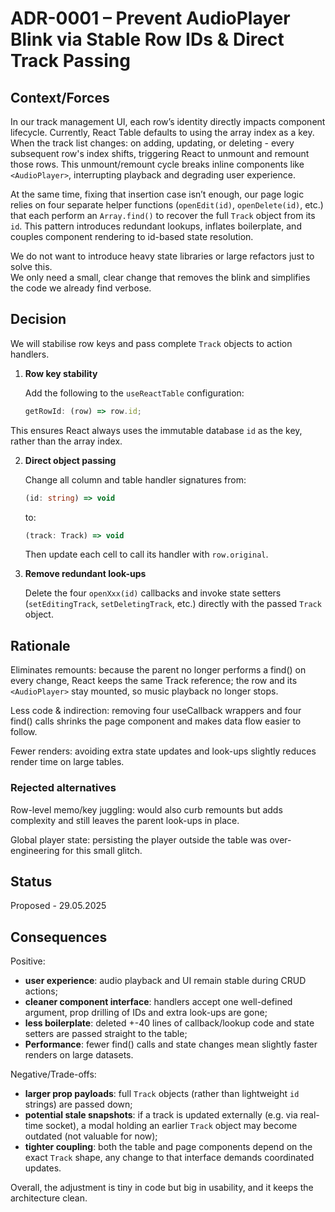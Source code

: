# ADR-0001 – Prevent AudioPlayer Blink via Stable Row IDs & Direct Track Passing

## Context/Forces

In our track management UI, each row’s identity directly impacts component lifecycle. Currently, React Table defaults to using the array index as a key. When the track list changes: on adding, updating, or deleting - every subsequent row's index shifts, triggering React to unmount and remount those rows. This unmount/remount cycle breaks inline components like `<AudioPlayer>`, interrupting playback and degrading user experience.

At the same time, fixing that insertion case isn’t enough, our page logic relies on four separate helper functions (`openEdit(id)`, `openDelete(id)`, etc.) that each perform an `Array.find()` to recover the full `Track` object from its `id`. This pattern introduces redundant lookups, inflates boilerplate, and couples component rendering to id-based state resolution.

We do not want to introduce heavy state libraries or large refactors just to solve this.  
We only need a small, clear change that removes the blink and simplifies the code we already find verbose.

## Decision

We will stabilise row keys and pass complete `Track` objects to action handlers.

1. **Row key stability**

   Add the following to the `useReactTable` configuration:
   ```ts
   getRowId: (row) => row.id;
   ```

This ensures React always uses the immutable database `id` as the key, rather than the array index.

2. **Direct object passing**
   
   Change all column and table handler signatures from:
   ```ts
   (id: string) => void
   ```

   to:

   ```ts
   (track: Track) => void
   ```
   Then update each cell to call its handler with `row.original`.

3. **Remove redundant look-ups**
   
   Delete the four `openXxx(id)` callbacks and invoke state setters (`setEditingTrack`, `setDeletingTrack`, etc.) directly with the passed `Track` object.

## Rationale

Eliminates remounts: because the parent no longer performs a find() on every change, React keeps the same Track reference; the row and its `<AudioPlayer>` stay mounted, so music playback no longer stops.

Less code & indirection: removing four useCallback wrappers and four find() calls shrinks the page component and makes data flow easier to follow.

Fewer renders: avoiding extra state updates and look-ups slightly reduces render time on large tables.

### Rejected alternatives

Row-level memo/key juggling: would also curb remounts but adds complexity and still leaves the parent look-ups in place.

Global player state: persisting the player outside the table was over-engineering for this small glitch.

## Status
Proposed - 29.05.2025

## Consequences

Positive:

- **user experience**: audio playback and UI remain stable during CRUD actions;
- **cleaner component interface**: handlers accept one well-defined argument, prop drilling of IDs and extra look-ups are gone;
- **less boilerplate**: deleted +-40 lines of callback/lookup code and state setters are passed straight to the table;
- **Performance**: fewer find() calls and state changes mean slightly faster renders on large datasets.

Negative/Trade-offs:

- **larger prop payloads**: full `Track` objects (rather than lightweight `id` strings) are passed down;
- **potential stale snapshots**: if a track is updated externally (e.g. via real-time socket), a modal holding an earlier `Track` object may become outdated (not valuable for now);  
- **tighter coupling**: both the table and page components depend on the exact `Track` shape, any change to that interface demands coordinated updates.

Overall, the adjustment is tiny in code but big in usability, and it keeps the architecture clean.
